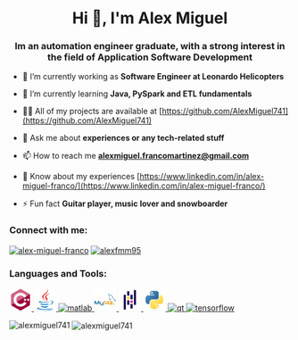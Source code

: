 <h1 align="center">Hi 👋, I'm Alex Miguel</h1>
<h3 align="center">Im an automation engineer graduate, with a strong interest in the field of Application Software Development</h3>

- 🔭 I’m currently working as **Software Engineer at Leonardo Helicopters**

- 🌱 I’m currently learning **Java, PySpark and ETL fundamentals**

- 👨‍💻 All of my projects are available at [https://github.com/AlexMiguel741](https://github.com/AlexMiguel741)

- 💬 Ask me about **experiences or any tech-related stuff**

- 📫 How to reach me **alexmiguel.francomartinez@gmail.com**

- 📄 Know about my experiences [https://www.linkedin.com/in/alex-miguel-franco/](https://www.linkedin.com/in/alex-miguel-franco/)

- ⚡ Fun fact **Guitar player, music lover and snowboarder**

<h3 align="left">Connect with me:</h3>
<p align="left">
<a href="https://linkedin.com/in/alex-miguel-franco" target="blank"><img align="center" src="https://raw.githubusercontent.com/rahuldkjain/github-profile-readme-generator/master/src/images/icons/Social/linked-in-alt.svg" alt="alex-miguel-franco" height="30" width="40" /></a>
<a href="https://www.leetcode.com/alexfmm95" target="blank"><img align="center" src="https://raw.githubusercontent.com/rahuldkjain/github-profile-readme-generator/master/src/images/icons/Social/leet-code.svg" alt="alexfmm95" height="30" width="40" /></a>
</p>

<h3 align="left">Languages and Tools:</h3>
<p align="left"> <a href="https://www.w3schools.com/cpp/" target="_blank" rel="noreferrer"> <img src="https://raw.githubusercontent.com/devicons/devicon/master/icons/cplusplus/cplusplus-original.svg" alt="cplusplus" width="40" height="40"/> </a> <a href="https://www.java.com" target="_blank" rel="noreferrer"> <img src="https://raw.githubusercontent.com/devicons/devicon/master/icons/java/java-original.svg" alt="java" width="40" height="40"/> </a> <a href="https://www.mathworks.com/" target="_blank" rel="noreferrer"> <img src="https://upload.wikimedia.org/wikipedia/commons/2/21/Matlab_Logo.png" alt="matlab" width="40" height="40"/> </a> <a href="https://www.mysql.com/" target="_blank" rel="noreferrer"> <img src="https://raw.githubusercontent.com/devicons/devicon/master/icons/mysql/mysql-original-wordmark.svg" alt="mysql" width="40" height="40"/> </a> <a href="https://pandas.pydata.org/" target="_blank" rel="noreferrer"> <img src="https://raw.githubusercontent.com/devicons/devicon/2ae2a900d2f041da66e950e4d48052658d850630/icons/pandas/pandas-original.svg" alt="pandas" width="40" height="40"/> </a> <a href="https://www.python.org" target="_blank" rel="noreferrer"> <img src="https://raw.githubusercontent.com/devicons/devicon/master/icons/python/python-original.svg" alt="python" width="40" height="40"/> </a> <a href="https://www.qt.io/" target="_blank" rel="noreferrer"> <img src="https://upload.wikimedia.org/wikipedia/commons/0/0b/Qt_logo_2016.svg" alt="qt" width="40" height="40"/> </a> <a href="https://www.tensorflow.org" target="_blank" rel="noreferrer"> <img src="https://www.vectorlogo.zone/logos/tensorflow/tensorflow-icon.svg" alt="tensorflow" width="40" height="40"/> </a> </p>

<p><img align="left" src="https://github-readme-stats.vercel.app/api/top-langs?username=alexmiguel741&show_icons=true&locale=en&layout=compact" alt="alexmiguel741" /></p>

<p>&nbsp;<img align="center" src="https://github-readme-stats.vercel.app/api?username=alexmiguel741&show_icons=true&locale=en" alt="alexmiguel741" /></p>
